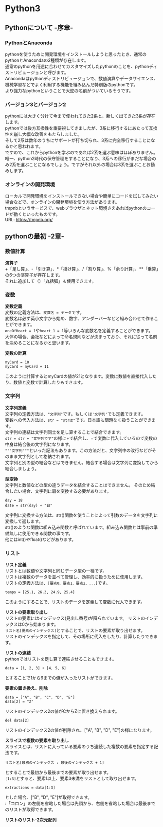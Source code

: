 # Python3


## Pythonについて -序章-
### PythonとAnaconda
pythonを使うために開発環境をインストールしようと思ったとき、通常のpythonとAnacondaの2種類が存在します。  
通常のpythonを用途に合わせてカスタマイズしたpythonのことを、pythonディストリビュージョンと呼びます。  
Anacondaはpythonディストリビュージョンで、数値演算やデータサイエンス、機械学習などでよく利用する機能を組み込んだ特別版のpythonです。  
より強力なpythonということで大蛇の名前がついているそうです。  

### バージョン3とバージョン2
pythonには大きく分けて今まで使われてきた2系と、新しく出てきた3系が存在します。  
pythonでは後方互換性を重要視してきましたが、3系に移行するにあたって互換性を崩し大幅な改善をもたらしました。  
そして2系は数年のうちにサポートが打ち切られ、3系に完全移行することになるかと思われます。  
ですので、これからpythonを学ぶのであれば2系を選ぶ意味はほぼありません。  
唯一、python2時代の保守管理をすることになり、3系への移行がまだな場合のみ2系を選ぶことになるでしょう。ですがそれ以外の場合は3系を選ぶことお勧めします。  

### オンラインの開発環境
ローカルで開発環境をインストールできない場合や簡単にコードを試してみたい場合などで、オンラインの開発環境を使う方法があります。  
tmpnbというサービスで、webブラウザとネット環境さえあればpythonのコードが動くといったものです。  
URL: <https://tmpnb.org/>  


## pythonの最初 -2章-
### 数値計算
**演算子**  
+「足し算」、-「引き算」、\*「掛け算」、/「割り算」、%「余り計算」、\**「乗算」の6つの演算子が存在します。  
それに追加して（）「丸括弧」も使用できます。  

### 変数
**変数定義**  
変数の定義方法は、`変数名 = データ`です。  
変数名は必ず英小文字から始め、数字、アンダーバーなどと組み合わせて作ることができます。  
`oneOfHeart = 1`や`heart_1 = 1`等いろんな変数名を定義することができます。  
大体の場合、会社などによって命名規則などが決まっており、それに従って名前を決めることになるかと思います。  

**変数の計算**  

    myCard = 10  
    myCard = myCard + 11    

このように計算するとmyCardの値が21となります。変数に数値を直接代入したり、数値と変数で計算したりもできます。  

### 文字列
**文字列定義**  
文字列の定義方法は、`"文字列"`です。もしくは`'文字列'`でも定義できます。  
変数への代入方法は、`str = "strは"`です。日本語も問題なく扱うことができます。  
文字列の連結は文字列同士を足し算することで結合できます。  
`str = str + "文字列です"`の様に+で結合し、=で変数に代入しているので変数の中身は結合後の文字列になります。  
`"""文字列"""`といった記法もあります。この方法だと、文字列中の改行などがそのまま文字列として格納されます。  
文字列と別の型の結合などはできません。結合する場合は文字列に変換してから結合しましょう。  

**型変換**  
文字列と数値などの型の違うデータを結合することはできません。
そのため結合したい場合、文字列に肩を変換する必要があります。

    day = 18  
    date = str(day) + "日"  

文字列に変換する方法は、str()関数を使うことによって引数のデータを文字列に変換して返します。  
str()のような関数は組み込み関数と呼ばれています。組み込み関数とは事前の準備無しに使用できる関数の事です。  
他にはint()やfloat()などがあります。  

### リスト
**リスト定義**  
リストとは数値や文字列と同じデータ型の一種です。  
リストは複数のデータを並べて管理し、効率的に扱うために使用します。  
リストの定義方法は、`[要素0、要素1、要素2、...]`です。  

    temps = [25.1, 26.3, 24.9, 25.4]  

このようにすることで、リストのデータを定義して変数に代入できます。  

**リストの要素取り出し**  
リストの要素にはインデックス(見出し番号)が降られています。
リストのインデックスは0から始まります。  
`リスト名[要素のインデックス]`とすることで、リストの要素が取り出せます。  
リストのインデックスを指定して、その場所に代入をしたり、計算したりできます。  

**リストの連結**  
pythonではリストを足し算で連結させることもできます。  

    data = [1, 2, 3] + [4, 5, 6]  

とすることで1から6までの値が入ったリストができます。  

**要素の置き換え、削除**  

    data = ["A", "B", "C", "D", "E"]  
    data[2] = "Z"  

リストのインデックス2の値がCからZに置き換えられます。  

    del data[2]  

リストのインデックス2の値が削除され、["A", "B", "D", "E"]の様になります。  

**スライスで複数の要素を取り出し**  
スライスとは、リストに入っている要素のうち連続した複数の要素を指定する記法です。  

    リスト名[最初のインデックス : 最後のインデックス + 1]  

とすることで最初から最後までの要素が取り出せます。  
`[1:3]`とすると、要素1以上、要素3未満をリストとして取り出せます。  

    extractions = data[1:3]  

とした場合、["B", "D", "E"]が取得できます。  
:「コロン」の左側を省略した場合は先頭から、右側を省略した場合は最後までのリストが取得できます。  

**リストのリスト-2次元配列**  
